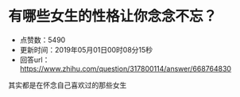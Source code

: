 # 有哪些女生的性格让你念念不忘？
- 点赞数：5490
- 更新时间：2019年05月01日00时08分15秒
- 回答url：https://www.zhihu.com/question/317800114/answer/668764830
<body>
 <p data-pid="rHJKpZWF">其实都是在怀念自己喜欢过的那些女生</p>
</body>